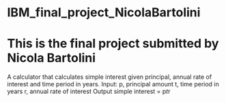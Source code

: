 # IBM_final_project_NicolaBartolini
# This is the final project submitted by Nicola Bartolini

A calculator that calculates simple interest given principal, annual rate of interest and time period in years.
Input:
   p, principal amount
   t, time period in years
   r, annual rate of interest
Output
   simple interest = p*t*r
